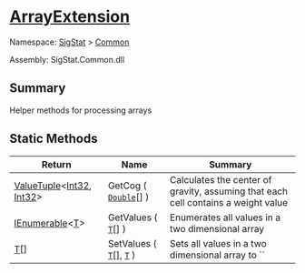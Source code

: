 # [ArrayExtension](./ArrayExtension.md)

Namespace: [SigStat]() > [Common](./README.md)

Assembly: SigStat.Common.dll

## Summary
Helper methods for processing arrays

## Static Methods

| Return | Name | Summary | 
| --- | --- | --- | 
| [ValueTuple](https://docs.microsoft.com/en-us/dotnet/api/System.ValueTuple-2)\<[Int32](https://docs.microsoft.com/en-us/dotnet/api/System.Int32), [Int32](https://docs.microsoft.com/en-us/dotnet/api/System.Int32)> | GetCog ( [`Double`](https://docs.microsoft.com/en-us/dotnet/api/System.Double)[] ) | Calculates the center of gravity, assuming that each cell contains  a weight value | 
| [IEnumerable](./ArrayExtension.md)\<[T](./ArrayExtension.md)> | GetValues ( [`T`](./ArrayExtension.md)[] ) | Enumerates all values in a two dimensional array | 
| [T](./ArrayExtension.md)[] | SetValues ( [`T`](./ArrayExtension.md)[], [`T`](./ArrayExtension.md) ) | Sets all values in a two dimensional array to `` | 


